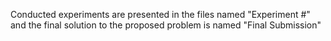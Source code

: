 Conducted experiments are presented in the files named "Experiment #" and the final solution to the proposed problem is named "Final Submission"
